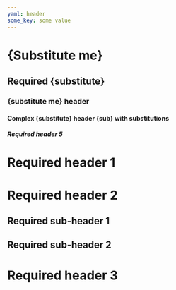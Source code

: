 ```yaml
---
yaml: header
some_key: some value
---
```


# {Substitute me}

## Required {substitute}

### {substitute me} header

#### Complex {substitute} header {sub} with substitutions

##### Required header 5

# Required header 1

# Required header 2

## Required sub-header 1

## Required sub-header 2

# Required header 3
